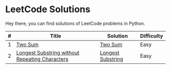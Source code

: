 # LeetCode Solutions

Hey there, you can find solutions of LeetCode problems in Python.


| # | Title | Solution | Difficulty |
|---| ----- | -------- | ---------- |
|1|[Two Sum](https://leetcode.com/problems/two-sum/) | [Two Sum](./TwoSum/two_sum.py) |Easy|
|2|[Longest Substring without Repeating Characters](https://leetcode.com/problems/longest-substring-without-repeating-characters/) | [Longest Substring](./LongestSubstringWithoutRepeatingCharacters/longest_substring.py) |Easy|
